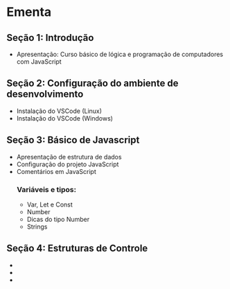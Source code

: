 # Ementa

## Seção 1: Introdução
- Apresentação: Curso básico de lógica e programação de computadores com JavaScript

## Seção 2: Configuração do ambiente de desenvolvimento
- Instalação do VSCode (Linux)
- Instalação do VSCode (Windows)

## Seção 3: Básico de Javascript
- Apresentação de estrutura de dados
- Configuração do projeto JavaScript
- Comentários em JavaScript
    ### Variáveis e tipos:
    - Var, Let e Const
    - Number
    - Dicas do tipo Number
    - Strings

## Seção 4: Estruturas de Controle
- 
- 
- 